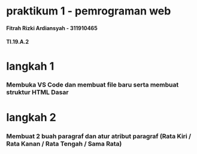 # praktikum 1 - pemrograman web
#### Fitrah Rizki Ardiansyah - 311910465
#### TI.19.A.2
# langkah 1
### Membuka VS Code dan membuat file baru serta membuat struktur HTML Dasar


# langkah 2
### Membuat 2 buah paragraf dan atur atribut paragraf (Rata Kiri / Rata Kanan / Rata Tengah / Sama Rata)
